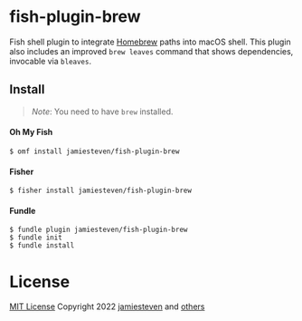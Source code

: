 
fish-plugin-brew
================

Fish shell plugin to integrate [Homebrew](http://brew.sh) paths into macOS shell. This plugin also includes an improved ``brew leaves`` command that shows dependencies, invocable via ``bleaves``.

Install
-------

> *Note*: You need to have `brew` installed.

#### Oh My Fish

```fish
$ omf install jamiesteven/fish-plugin-brew
```

#### Fisher
```fish
$ fisher install jamiesteven/fish-plugin-brew
```

#### Fundle
```fish
$ fundle plugin jamiesteven/fish-plugin-brew
$ fundle init
$ fundle install

```

License
=======

[MIT License](http://opensource.org/licenses/MIT) Copyright 2022 [jamiesteven](http://github.com/jamiesteven) and [others](https://github.com/oh-my-fish/plugin-brew/graphs/contributors)